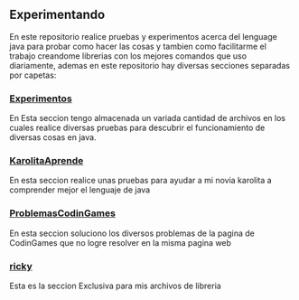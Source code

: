 ## Experimentando

En este repositorio realice pruebas y experimentos acerca del lenguage java para probar como hacer las cosas y tambien como facilitarme el trabajo creandome librerias con los mejores comandos que uso diariamente, ademas en este repositorio hay diversas secciones separadas por capetas:

### [Experimentos](https://github.com/Ricky06202/Experimentando/tree/master/src/Experimentos)

En Esta seccion tengo almacenada un variada cantidad de archivos en los cuales realice diversas pruebas para descubrir el funcionamiento de diversas cosas en java.

### [KarolitaAprende](https://github.com/Ricky06202/Experimentando/tree/master/src/KarolitaAprende)

En esta seccion realice unas pruebas para ayudar a mi novia karolita a comprender mejor el lenguaje de java

### [ProblemasCodinGames](https://github.com/Ricky06202/Experimentando/tree/master/src/ProblemasCodinGames)

En esta seccion soluciono los diversos problemas de la pagina de CodinGames que no logre resolver en la misma pagina web

### [ricky](https://github.com/Ricky06202/Experimentando/tree/master/src/ricky)

Esta es la seccion Exclusiva para mis archivos de libreria
